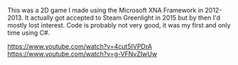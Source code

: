 This was a 2D game I made using the Microsoft XNA Framework in 2012-2013. It actually got accepted to Steam Greenlight in 2015 but by then I'd mostly lost interest. Code is probably not very good, it was my first and only time using C#.

https://www.youtube.com/watch?v=4cut5IVPDrA
https://www.youtube.com/watch?v=g-VFNvZIwUw